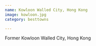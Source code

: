 ```yaml
---
name: Kowloon Walled City, Hong Kong
image: kowloon.jpg
category: besttowns

---
```


Former Kowloon Walled City, Hong Kong